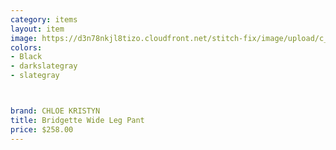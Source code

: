 ```yaml
---
category: items
layout: item
image: https://d3n78nkjl8tizo.cloudfront.net/stitch-fix/image/upload/c_scale,h_500/e_trim:9/f_auto,q_auto/e_replace_color:f2f3f4:300:ffffff/v1624896533/fnrfwxjgdrdu2g04jh4y.jpg
colors: 
- Black
- darkslategray
- slategray



brand: CHLOE KRISTYN
title: Bridgette Wide Leg Pant
price: $258.00
---
```











